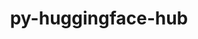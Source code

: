 ---
title: "py-huggingface-hub"
layout: cache
categories: [package, develop]
meta: {"compilers": ["apple-clang@=16.0.0", "gcc@=13.2.0"], "num_specs": 42, "num_specs_by_stack": {"ml-darwin-aarch64-mps": 6, "ml-linux-aarch64-cpu": 18, "ml-linux-aarch64-cuda": 18, "ml-linux-x86_64-cpu": 18, "ml-linux-x86_64-cuda": 17, "ml-linux-x86_64-rocm": 6, "root": 42}, "oss": ["sequoia", "ubuntu24.04"], "platforms": ["darwin", "linux"], "stacks": ["ml-darwin-aarch64-mps", "ml-linux-aarch64-cpu", "ml-linux-aarch64-cuda", "ml-linux-x86_64-cpu", "ml-linux-x86_64-cuda", "ml-linux-x86_64-rocm", "root"], "targets": ["aarch64", "x86_64_v3"], "versions": ["0.26.2"]}
spec_details: [{"compiler": "gcc@=13.2.0", "hash": "2xo2yz6vler5flf5c6vebooltpbxyvl2", "os": "ubuntu24.04", "platform": "linux", "size": "-", "stacks": ["ml-linux-x86_64-cpu", "ml-linux-x86_64-cuda", "ml-linux-x86_64-rocm", "root"], "target": "x86_64_v3", "variants": ["build_system=python_pip", "~cli", "~hf_transfer"], "versions": ["0.26.2"]}, {"compiler": "gcc@=13.2.0", "hash": "3whsodjp6sjwxdinyd2ky7a35xea676i", "os": "ubuntu24.04", "platform": "linux", "size": "-", "stacks": ["ml-linux-x86_64-cpu", "ml-linux-x86_64-cuda", "ml-linux-x86_64-rocm", "root"], "target": "x86_64_v3", "variants": ["build_system=python_pip", "~cli", "~hf_transfer"], "versions": ["0.26.2"]}, {"compiler": "gcc@=13.2.0", "hash": "5mxlnazvuafumixwyln7tsmg7gzh7f25", "os": "ubuntu24.04", "platform": "linux", "size": "-", "stacks": ["ml-linux-aarch64-cpu", "ml-linux-aarch64-cuda", "root"], "target": "aarch64", "variants": ["build_system=python_pip", "~cli", "~hf_transfer"], "versions": ["0.26.2"]}, {"compiler": "apple-clang@=16.0.0", "hash": "6z3v7uxvoisezxjtken3usycra2q56fm", "os": "sequoia", "platform": "darwin", "size": "-", "stacks": ["ml-darwin-aarch64-mps", "root"], "target": "aarch64", "variants": ["build_system=python_pip", "~cli", "~hf_transfer"], "versions": ["0.26.2"]}, {"compiler": "gcc@=13.2.0", "hash": "7vjpqrtpn6gmd7flxd2thzav6yqjh3dq", "os": "ubuntu24.04", "platform": "linux", "size": "-", "stacks": ["ml-linux-aarch64-cpu", "ml-linux-aarch64-cuda", "root"], "target": "aarch64", "variants": ["build_system=python_pip", "~cli", "~hf_transfer"], "versions": ["0.26.2"]}, {"compiler": "gcc@=13.2.0", "hash": "7yuo63llgvckcu7epfhyflzc6o4joemv", "os": "ubuntu24.04", "platform": "linux", "size": "-", "stacks": ["ml-linux-x86_64-cpu", "root"], "target": "x86_64_v3", "variants": ["build_system=python_pip", "~cli", "~hf_transfer"], "versions": ["0.26.2"]}, {"compiler": "gcc@=13.2.0", "hash": "a73xwktgod2jcab3lllj4pfqhqgc2kqu", "os": "ubuntu24.04", "platform": "linux", "size": "-", "stacks": ["ml-linux-aarch64-cpu", "ml-linux-aarch64-cuda", "root"], "target": "aarch64", "variants": ["build_system=python_pip", "~cli", "~hf_transfer"], "versions": ["0.26.2"]}, {"compiler": "gcc@=13.2.0", "hash": "avaf3a5naw6vagahtastvcit2fvn5awt", "os": "ubuntu24.04", "platform": "linux", "size": "-", "stacks": ["ml-linux-aarch64-cpu", "ml-linux-aarch64-cuda", "root"], "target": "aarch64", "variants": ["build_system=python_pip", "~cli", "~hf_transfer"], "versions": ["0.26.2"]}, {"compiler": "gcc@=13.2.0", "hash": "b3huttoyugf4h4i7oywruwxz4djg7k6f", "os": "ubuntu24.04", "platform": "linux", "size": "-", "stacks": ["ml-linux-x86_64-cpu", "ml-linux-x86_64-cuda", "ml-linux-x86_64-rocm", "root"], "target": "x86_64_v3", "variants": ["build_system=python_pip", "~cli", "~hf_transfer"], "versions": ["0.26.2"]}, {"compiler": "gcc@=13.2.0", "hash": "bz5dphme7imijqlncshgbfypxjpspepb", "os": "ubuntu24.04", "platform": "linux", "size": "-", "stacks": ["ml-linux-x86_64-cpu", "ml-linux-x86_64-cuda", "root"], "target": "x86_64_v3", "variants": ["build_system=python_pip", "~cli", "~hf_transfer"], "versions": ["0.26.2"]}, {"compiler": "apple-clang@=16.0.0", "hash": "c7rjgktx7i6gh7aixn3ebeyxgg4a4pv4", "os": "sequoia", "platform": "darwin", "size": "-", "stacks": ["ml-darwin-aarch64-mps", "root"], "target": "aarch64", "variants": ["build_system=python_pip", "~cli", "~hf_transfer"], "versions": ["0.26.2"]}, {"compiler": "gcc@=13.2.0", "hash": "esvrpr7cxza2ls24qtbh3aaylliei75m", "os": "ubuntu24.04", "platform": "linux", "size": "-", "stacks": ["ml-linux-x86_64-cpu", "ml-linux-x86_64-cuda", "root"], "target": "x86_64_v3", "variants": ["build_system=python_pip", "~cli", "~hf_transfer"], "versions": ["0.26.2"]}, {"compiler": "gcc@=13.2.0", "hash": "h2rcn3svktdj3rllnzxr27ntmk7c57iw", "os": "ubuntu24.04", "platform": "linux", "size": "-", "stacks": ["ml-linux-aarch64-cpu", "ml-linux-aarch64-cuda", "root"], "target": "aarch64", "variants": ["build_system=python_pip", "~cli", "~hf_transfer"], "versions": ["0.26.2"]}, {"compiler": "gcc@=13.2.0", "hash": "hoqdtkihvtb3uj4gtvcwcucg6gz3ej4c", "os": "ubuntu24.04", "platform": "linux", "size": "-", "stacks": ["ml-linux-aarch64-cpu", "ml-linux-aarch64-cuda", "root"], "target": "aarch64", "variants": ["build_system=python_pip", "~cli", "~hf_transfer"], "versions": ["0.26.2"]}, {"compiler": "gcc@=13.2.0", "hash": "ignmzxukamggdanl6jcgv57t66tlsyo7", "os": "ubuntu24.04", "platform": "linux", "size": "-", "stacks": ["ml-linux-aarch64-cpu", "ml-linux-aarch64-cuda", "root"], "target": "aarch64", "variants": ["build_system=python_pip", "~cli", "~hf_transfer"], "versions": ["0.26.2"]}, {"compiler": "gcc@=13.2.0", "hash": "iy6hm2jkkv5paogkof7aaxubps23a6lv", "os": "ubuntu24.04", "platform": "linux", "size": "-", "stacks": ["ml-linux-x86_64-cpu", "ml-linux-x86_64-cuda", "root"], "target": "x86_64_v3", "variants": ["build_system=python_pip", "~cli", "~hf_transfer"], "versions": ["0.26.2"]}, {"compiler": "gcc@=13.2.0", "hash": "jio3zvbkdeburr534vax2zmxwjeua2ln", "os": "ubuntu24.04", "platform": "linux", "size": "-", "stacks": ["ml-linux-x86_64-cpu", "ml-linux-x86_64-cuda", "ml-linux-x86_64-rocm", "root"], "target": "x86_64_v3", "variants": ["build_system=python_pip", "~cli", "~hf_transfer"], "versions": ["0.26.2"]}, {"compiler": "apple-clang@=16.0.0", "hash": "kyjwpavum6beuhvsijduhiakmromjqwk", "os": "sequoia", "platform": "darwin", "size": "-", "stacks": ["ml-darwin-aarch64-mps", "root"], "target": "aarch64", "variants": ["build_system=python_pip", "~cli", "~hf_transfer"], "versions": ["0.26.2"]}, {"compiler": "gcc@=13.2.0", "hash": "l2dljhkrnewy7jshdzjahc5gxp4p43vs", "os": "ubuntu24.04", "platform": "linux", "size": "-", "stacks": ["ml-linux-x86_64-cpu", "ml-linux-x86_64-cuda", "ml-linux-x86_64-rocm", "root"], "target": "x86_64_v3", "variants": ["build_system=python_pip", "~cli", "~hf_transfer"], "versions": ["0.26.2"]}, {"compiler": "gcc@=13.2.0", "hash": "l2phsjbonuqummaxfhnrjlvgnxjz6lp6", "os": "ubuntu24.04", "platform": "linux", "size": "-", "stacks": ["ml-linux-aarch64-cpu", "ml-linux-aarch64-cuda", "root"], "target": "aarch64", "variants": ["build_system=python_pip", "~cli", "~hf_transfer"], "versions": ["0.26.2"]}, {"compiler": "gcc@=13.2.0", "hash": "ldum2ek4aljcxk5xsiky77p5vxcxqoqm", "os": "ubuntu24.04", "platform": "linux", "size": "-", "stacks": ["ml-linux-x86_64-cpu", "ml-linux-x86_64-cuda", "root"], "target": "x86_64_v3", "variants": ["build_system=python_pip", "~cli", "~hf_transfer"], "versions": ["0.26.2"]}, {"compiler": "gcc@=13.2.0", "hash": "mvzv3nkiuqskqq7yzkiiatdgzaicrlqr", "os": "ubuntu24.04", "platform": "linux", "size": "-", "stacks": ["ml-linux-x86_64-cpu", "ml-linux-x86_64-cuda", "root"], "target": "x86_64_v3", "variants": ["build_system=python_pip", "~cli", "~hf_transfer"], "versions": ["0.26.2"]}, {"compiler": "gcc@=13.2.0", "hash": "mzv72dmghvs2j7seiwmehbgj5hhwnwxo", "os": "ubuntu24.04", "platform": "linux", "size": "-", "stacks": ["ml-linux-x86_64-cpu", "ml-linux-x86_64-cuda", "root"], "target": "x86_64_v3", "variants": ["build_system=python_pip", "~cli", "~hf_transfer"], "versions": ["0.26.2"]}, {"compiler": "apple-clang@=16.0.0", "hash": "n5ywfuk4ocnqyf2ay37wbpp5hu6qby3t", "os": "sequoia", "platform": "darwin", "size": "-", "stacks": ["ml-darwin-aarch64-mps", "root"], "target": "aarch64", "variants": ["build_system=python_pip", "~cli", "~hf_transfer"], "versions": ["0.26.2"]}, {"compiler": "gcc@=13.2.0", "hash": "nprr3hq74fp37ss5ypvwjzdp7et5h7la", "os": "ubuntu24.04", "platform": "linux", "size": "-", "stacks": ["ml-linux-x86_64-cpu", "ml-linux-x86_64-cuda", "root"], "target": "x86_64_v3", "variants": ["build_system=python_pip", "~cli", "~hf_transfer"], "versions": ["0.26.2"]}, {"compiler": "gcc@=13.2.0", "hash": "qbq34zpjbts34uterf3nkdan7xbm7nga", "os": "ubuntu24.04", "platform": "linux", "size": "-", "stacks": ["ml-linux-aarch64-cpu", "ml-linux-aarch64-cuda", "root"], "target": "aarch64", "variants": ["build_system=python_pip", "~cli", "~hf_transfer"], "versions": ["0.26.2"]}, {"compiler": "gcc@=13.2.0", "hash": "qgulwouxf34dc3ayks2hzm7eb4fdtmja", "os": "ubuntu24.04", "platform": "linux", "size": "-", "stacks": ["ml-linux-aarch64-cpu", "ml-linux-aarch64-cuda", "root"], "target": "aarch64", "variants": ["build_system=python_pip", "~cli", "~hf_transfer"], "versions": ["0.26.2"]}, {"compiler": "gcc@=13.2.0", "hash": "qimv72necftuen7irqjniisu4yazanz3", "os": "ubuntu24.04", "platform": "linux", "size": "-", "stacks": ["ml-linux-x86_64-cpu", "ml-linux-x86_64-cuda", "root"], "target": "x86_64_v3", "variants": ["build_system=python_pip", "~cli", "~hf_transfer"], "versions": ["0.26.2"]}, {"compiler": "gcc@=13.2.0", "hash": "qooef2ry4rd53i4uzci7wpy5v3nwhwyh", "os": "ubuntu24.04", "platform": "linux", "size": "-", "stacks": ["ml-linux-aarch64-cpu", "ml-linux-aarch64-cuda", "root"], "target": "aarch64", "variants": ["build_system=python_pip", "~cli", "~hf_transfer"], "versions": ["0.26.2"]}, {"compiler": "gcc@=13.2.0", "hash": "r745g2y2sr67njeg5y3gfyeuooep6fkg", "os": "ubuntu24.04", "platform": "linux", "size": "-", "stacks": ["ml-linux-x86_64-cpu", "ml-linux-x86_64-cuda", "ml-linux-x86_64-rocm", "root"], "target": "x86_64_v3", "variants": ["build_system=python_pip", "~cli", "~hf_transfer"], "versions": ["0.26.2"]}, {"compiler": "gcc@=13.2.0", "hash": "rv44nnltwhim52xbcu2rf7au2rgopf3v", "os": "ubuntu24.04", "platform": "linux", "size": "-", "stacks": ["ml-linux-x86_64-cpu", "ml-linux-x86_64-cuda", "root"], "target": "x86_64_v3", "variants": ["build_system=python_pip", "~cli", "~hf_transfer"], "versions": ["0.26.2"]}, {"compiler": "gcc@=13.2.0", "hash": "rz3heeawqwqodj5yswdc367ykzgi5dh3", "os": "ubuntu24.04", "platform": "linux", "size": "-", "stacks": ["ml-linux-x86_64-cpu", "ml-linux-x86_64-cuda", "root"], "target": "x86_64_v3", "variants": ["build_system=python_pip", "~cli", "~hf_transfer"], "versions": ["0.26.2"]}, {"compiler": "gcc@=13.2.0", "hash": "s37nadqlgizl7lwobbttphijavqi5x44", "os": "ubuntu24.04", "platform": "linux", "size": "-", "stacks": ["ml-linux-aarch64-cpu", "ml-linux-aarch64-cuda", "root"], "target": "aarch64", "variants": ["build_system=python_pip", "~cli", "~hf_transfer"], "versions": ["0.26.2"]}, {"compiler": "gcc@=13.2.0", "hash": "tvnmzplwoow5g4nfzgbdvrnuhojlaxsm", "os": "ubuntu24.04", "platform": "linux", "size": "-", "stacks": ["ml-linux-aarch64-cpu", "ml-linux-aarch64-cuda", "root"], "target": "aarch64", "variants": ["build_system=python_pip", "~cli", "~hf_transfer"], "versions": ["0.26.2"]}, {"compiler": "gcc@=13.2.0", "hash": "uytbj45f7hchnqiqvyqxx57wmqeid3xh", "os": "ubuntu24.04", "platform": "linux", "size": "-", "stacks": ["ml-linux-aarch64-cpu", "ml-linux-aarch64-cuda", "root"], "target": "aarch64", "variants": ["build_system=python_pip", "~cli", "~hf_transfer"], "versions": ["0.26.2"]}, {"compiler": "gcc@=13.2.0", "hash": "w5pnvhz3wfnb7xag77c5r4dxg5gclo5a", "os": "ubuntu24.04", "platform": "linux", "size": "-", "stacks": ["ml-linux-x86_64-cpu", "ml-linux-x86_64-cuda", "root"], "target": "x86_64_v3", "variants": ["build_system=python_pip", "~cli", "~hf_transfer"], "versions": ["0.26.2"]}, {"compiler": "gcc@=13.2.0", "hash": "wcrcahwqkjnuzpfnkbyffow35du3leaz", "os": "ubuntu24.04", "platform": "linux", "size": "-", "stacks": ["ml-linux-aarch64-cpu", "ml-linux-aarch64-cuda", "root"], "target": "aarch64", "variants": ["build_system=python_pip", "~cli", "~hf_transfer"], "versions": ["0.26.2"]}, {"compiler": "gcc@=13.2.0", "hash": "wfvl75ou2rg4pmj72kvmehxin4bcart6", "os": "ubuntu24.04", "platform": "linux", "size": "-", "stacks": ["ml-linux-aarch64-cpu", "ml-linux-aarch64-cuda", "root"], "target": "aarch64", "variants": ["build_system=python_pip", "~cli", "~hf_transfer"], "versions": ["0.26.2"]}, {"compiler": "gcc@=13.2.0", "hash": "yktfbqgl3zlzemunlmjdy7lzruznb3yr", "os": "ubuntu24.04", "platform": "linux", "size": "-", "stacks": ["ml-linux-aarch64-cpu", "ml-linux-aarch64-cuda", "root"], "target": "aarch64", "variants": ["build_system=python_pip", "~cli", "~hf_transfer"], "versions": ["0.26.2"]}, {"compiler": "apple-clang@=16.0.0", "hash": "yliwgdpgzl3whiomtstevindym4gx37h", "os": "sequoia", "platform": "darwin", "size": "-", "stacks": ["ml-darwin-aarch64-mps", "root"], "target": "aarch64", "variants": ["build_system=python_pip", "~cli", "~hf_transfer"], "versions": ["0.26.2"]}, {"compiler": "apple-clang@=16.0.0", "hash": "z2qdupk7lg3r3cyimtgpfpkdxherwsxa", "os": "sequoia", "platform": "darwin", "size": "-", "stacks": ["ml-darwin-aarch64-mps", "root"], "target": "aarch64", "variants": ["build_system=python_pip", "~cli", "~hf_transfer"], "versions": ["0.26.2"]}, {"compiler": "gcc@=13.2.0", "hash": "zu6y5qewcob7ujjbv46vhyxsahw7ajs5", "os": "ubuntu24.04", "platform": "linux", "size": "-", "stacks": ["ml-linux-aarch64-cpu", "ml-linux-aarch64-cuda", "root"], "target": "aarch64", "variants": ["build_system=python_pip", "~cli", "~hf_transfer"], "versions": ["0.26.2"]}]
---